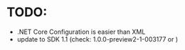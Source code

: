 # TODO:

- .NET Core Configuration is easier than XML
- update to SDK 1.1 (check: 1.0.0-preview2-1-003177 or )